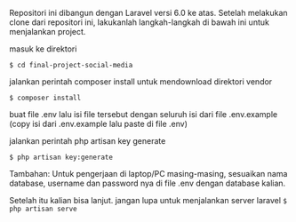 Repositori ini dibangun dengan Laravel versi 6.0 ke atas. Setelah melakukan clone dari repositori ini, lakukanlah langkah-langkah di bawah ini untuk menjalankan project.

masuk ke direktori 

`$ cd final-project-social-media`

jalankan perintah composer install untuk mendownload direktori vendor

`$ composer install`


buat file .env lalu isi file tersebut dengan seluruh isi dari file .env.example (copy isi dari .env.example lalu paste di file .env)


jalankan perintah php artisan key generate


`$ php artisan key:generate`

Tambahan: Untuk pengerjaan di laptop/PC masing-masing, sesuaikan nama database, username dan password nya di file .env dengan database kalian.

Setelah itu kalian bisa lanjut. jangan lupa untuk menjalankan server laravel
`$ php artisan serve`